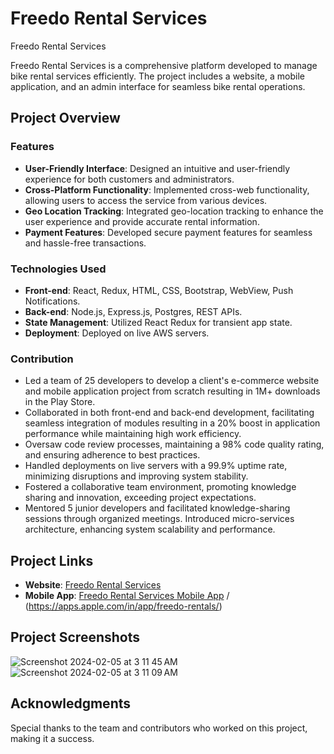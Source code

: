 # Freedo Rental Services

Freedo Rental Services

Freedo Rental Services is a comprehensive platform developed to manage bike rental services efficiently. The project includes a website, a mobile application, and an admin interface for seamless bike rental operations.

## Project Overview

### Features
- **User-Friendly Interface**: Designed an intuitive and user-friendly experience for both customers and administrators.
- **Cross-Platform Functionality**: Implemented cross-web functionality, allowing users to access the service from various devices.
- **Geo Location Tracking**: Integrated geo-location tracking to enhance the user experience and provide accurate rental information.
- **Payment Features**: Developed secure payment features for seamless and hassle-free transactions.

### Technologies Used
- **Front-end**: React, Redux, HTML, CSS, Bootstrap, WebView, Push Notifications.
- **Back-end**: Node.js, Express.js, Postgres, REST APIs.
- **State Management**: Utilized React Redux for transient app state.
- **Deployment**: Deployed on live AWS servers.

### Contribution
- Led a team of 25 developers to develop a client's e-commerce website and mobile application project from scratch resulting in 1M+ downloads in the Play Store.
- Collaborated in both front-end and back-end development, facilitating seamless integration of modules resulting in a 20% boost in application performance while maintaining high work efficiency.
- Oversaw code review processes, maintaining a 98% code quality rating, and ensuring adherence to best practices.
- Handled deployments on live servers with a 99.9% uptime rate, minimizing disruptions and improving system stability.
- Fostered a collaborative team environment, promoting knowledge sharing and innovation, exceeding project expectations.
- Mentored 5 junior developers and facilitated knowledge-sharing sessions through organized meetings. Introduced micro-services architecture, enhancing system scalability and performance.
  
## Project Links

- **Website**: [Freedo Rental Services](https://freedo.rentals/)
- **Mobile App**: [Freedo Rental Services Mobile App](https://play.google.com/store/apps/details?id=com.heerofreedo) / (https://apps.apple.com/in/app/freedo-rentals/)

## Project Screenshots


![Screenshot 2024-02-05 at 3 11 45 AM](https://github.com/mkg5599/Freedo-Rental-Services/assets/156139712/e75f0c96-c3c3-49b1-a16a-6d97cd993ab7)
![Screenshot 2024-02-05 at 3 11 09 AM](https://github.com/mkg5599/Freedo-Rental-Services/assets/156139712/17b06c62-4e8d-4d24-81c7-0a84137cfbda)


## Acknowledgments

Special thanks to the team and contributors who worked on this project, making it a success.


